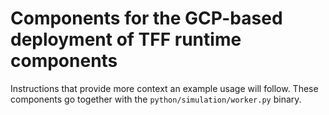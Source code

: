 # Components for the GCP-based deployment of TFF runtime components

Instructions that provide more context an example usage will follow. These
components go together with the `python/simulation/worker.py` binary.
